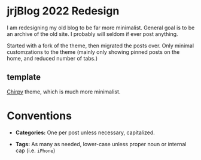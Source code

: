 # jrjBlog 2022 Redesign

I am redesigning my old blog to be far more minimalist. General goal is to be an archive of the old site. I probably will seldom if ever post anything. 

Started with a fork of the theme, then migrated the posts over. Only minimal customzations to the theme (mainly only showing pinned posts on the home, and reduced number of tabs.) 

## template
[Chirpy](https://github.com/cotes2020/jekyll-theme-chirpy) theme, which is much more minimalist.

# Conventions

- **Categories:** One per post unless necessary, capitalized.

- **Tags:** As many as needed, lower-case unless proper noun or internal cap (i.e. `iPhone`)
